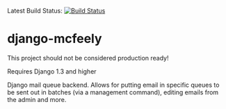 Latest Build Status: [![Build Status](https://travis-ci.org/Khabi/django-mcfeely.png?branch=master)](https://travis-ci.org/Khabi/django-mcfeely)

django-mcfeely
==============

This project should not be considered production ready!

Requires Django 1.3 and higher

Django mail queue backend.  Allows for putting email in specific queues to be sent out in batches (via a management command), editing emails from the admin and more.
